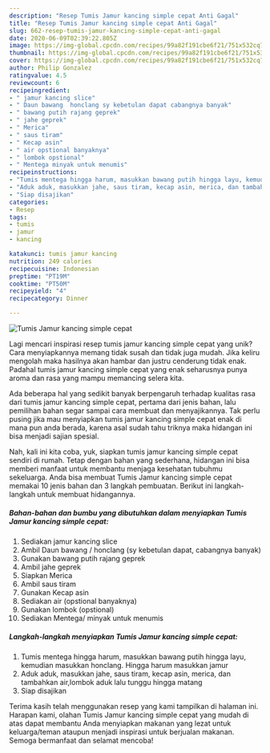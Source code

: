 ```yaml
---
description: "Resep Tumis Jamur kancing simple cepat Anti Gagal"
title: "Resep Tumis Jamur kancing simple cepat Anti Gagal"
slug: 662-resep-tumis-jamur-kancing-simple-cepat-anti-gagal
date: 2020-06-09T02:39:22.805Z
image: https://img-global.cpcdn.com/recipes/99a82f191cbe6f21/751x532cq70/tumis-jamur-kancing-simple-cepat-foto-resep-utama.jpg
thumbnail: https://img-global.cpcdn.com/recipes/99a82f191cbe6f21/751x532cq70/tumis-jamur-kancing-simple-cepat-foto-resep-utama.jpg
cover: https://img-global.cpcdn.com/recipes/99a82f191cbe6f21/751x532cq70/tumis-jamur-kancing-simple-cepat-foto-resep-utama.jpg
author: Philip Gonzalez
ratingvalue: 4.5
reviewcount: 6
recipeingredient:
- " jamur kancing slice"
- " Daun bawang  honclang sy kebetulan dapat cabangnya banyak"
- " bawang putih rajang geprek"
- " jahe geprek"
- " Merica"
- " saus tiram"
- " Kecap asin"
- " air opstional banyaknya"
- " lombok opstional"
- " Mentega minyak untuk menumis"
recipeinstructions:
- "Tumis mentega hingga harum, masukkan bawang putih hingga layu, kemudian masukkan honclang. Hingga harum masukkan jamur"
- "Aduk aduk, masukkan jahe, saus tiram, kecap asin, merica, dan tambahkan air,lombok aduk lalu tunggu hingga matang"
- "Siap disajikan"
categories:
- Resep
tags:
- tumis
- jamur
- kancing

katakunci: tumis jamur kancing 
nutrition: 249 calories
recipecuisine: Indonesian
preptime: "PT19M"
cooktime: "PT50M"
recipeyield: "4"
recipecategory: Dinner

---
```



![Tumis Jamur kancing simple cepat](https://img-global.cpcdn.com/recipes/99a82f191cbe6f21/751x532cq70/tumis-jamur-kancing-simple-cepat-foto-resep-utama.jpg)

Lagi mencari inspirasi resep tumis jamur kancing simple cepat yang unik? Cara menyiapkannya memang tidak susah dan tidak juga mudah. Jika keliru mengolah maka hasilnya akan hambar dan justru cenderung tidak enak. Padahal tumis jamur kancing simple cepat yang enak seharusnya punya aroma dan rasa yang mampu memancing selera kita.



Ada beberapa hal yang sedikit banyak berpengaruh terhadap kualitas rasa dari tumis jamur kancing simple cepat, pertama dari jenis bahan, lalu pemilihan bahan segar sampai cara membuat dan menyajikannya. Tak perlu pusing jika mau menyiapkan tumis jamur kancing simple cepat enak di mana pun anda berada, karena asal sudah tahu triknya maka hidangan ini bisa menjadi sajian spesial.


Nah, kali ini kita coba, yuk, siapkan tumis jamur kancing simple cepat sendiri di rumah. Tetap dengan bahan yang sederhana, hidangan ini bisa memberi manfaat untuk membantu menjaga kesehatan tubuhmu sekeluarga. Anda bisa membuat Tumis Jamur kancing simple cepat memakai 10 jenis bahan dan 3 langkah pembuatan. Berikut ini langkah-langkah untuk membuat hidangannya.

<!--inarticleads1-->

##### Bahan-bahan dan bumbu yang dibutuhkan dalam menyiapkan Tumis Jamur kancing simple cepat:

1. Sediakan  jamur kancing slice
1. Ambil  Daun bawang / honclang (sy kebetulan dapat, cabangnya banyak)
1. Gunakan  bawang putih rajang geprek
1. Ambil  jahe geprek
1. Siapkan  Merica
1. Ambil  saus tiram
1. Gunakan  Kecap asin
1. Sediakan  air (opstional banyaknya)
1. Gunakan  lombok (opstional)
1. Sediakan  Mentega/ minyak untuk menumis




<!--inarticleads2-->

##### Langkah-langkah menyiapkan Tumis Jamur kancing simple cepat:

1. Tumis mentega hingga harum, masukkan bawang putih hingga layu, kemudian masukkan honclang. Hingga harum masukkan jamur
1. Aduk aduk, masukkan jahe, saus tiram, kecap asin, merica, dan tambahkan air,lombok aduk lalu tunggu hingga matang
1. Siap disajikan




Terima kasih telah menggunakan resep yang kami tampilkan di halaman ini. Harapan kami, olahan Tumis Jamur kancing simple cepat yang mudah di atas dapat membantu Anda menyiapkan makanan yang lezat untuk keluarga/teman ataupun menjadi inspirasi untuk berjualan makanan. Semoga bermanfaat dan selamat mencoba!
